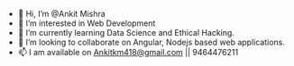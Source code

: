 - 👋 Hi, I’m @Ankit Mishra
- 👀 I’m interested in Web Development
- 🌱 I’m currently learning Data Science and Ethical Hacking.
- 💞️ I’m looking to collaborate on Angular, Nodejs based web applications.
- 📫 I am available on Ankitkm418@gmail.com || 9464476211

<!---
ankitkm418/ankitkm418 is a ✨ special ✨ repository because its `README.md` (this file) appears on your GitHub profile.
You can click the Preview link to take a look at your changes.
--->
